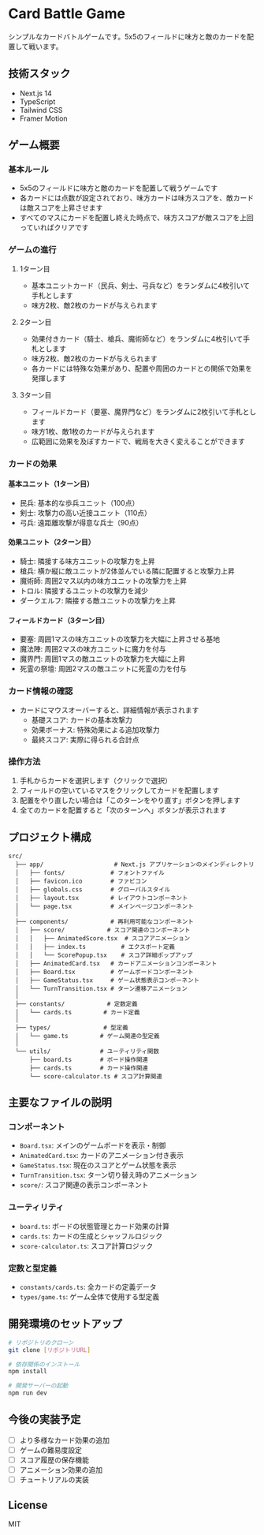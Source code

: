 # Card Battle Game

シンプルなカードバトルゲームです。5x5のフィールドに味方と敵のカードを配置して戦います。

## 技術スタック

- Next.js 14
- TypeScript
- Tailwind CSS
- Framer Motion

## ゲーム概要

### 基本ルール
- 5x5のフィールドに味方と敵のカードを配置して戦うゲームです
- 各カードには点数が設定されており、味方カードは味方スコアを、敵カードは敵スコアを上昇させます
- すべてのマスにカードを配置し終えた時点で、味方スコアが敵スコアを上回っていればクリアです

### ゲームの進行
1. 1ターン目
   - 基本ユニットカード（民兵、剣士、弓兵など）をランダムに4枚引いて手札とします
   - 味方2枚、敵2枚のカードが与えられます

2. 2ターン目
   - 効果付きカード（騎士、槍兵、魔術師など）をランダムに4枚引いて手札とします
   - 味方2枚、敵2枚のカードが与えられます
   - 各カードには特殊な効果があり、配置や周囲のカードとの関係で効果を発揮します

3. 3ターン目
   - フィールドカード（要塞、魔界門など）をランダムに2枚引いて手札とします
   - 味方1枚、敵1枚のカードが与えられます
   - 広範囲に効果を及ぼすカードで、戦局を大きく変えることができます

### カードの効果
#### 基本ユニット（1ターン目）
- 民兵: 基本的な歩兵ユニット（100点）
- 剣士: 攻撃力の高い近接ユニット（110点）
- 弓兵: 遠距離攻撃が得意な兵士（90点）

#### 効果ユニット（2ターン目）
- 騎士: 隣接する味方ユニットの攻撃力を上昇
- 槍兵: 横か縦に敵ユニットが2体並んでいる隣に配置すると攻撃力上昇
- 魔術師: 周囲2マス以内の味方ユニットの攻撃力を上昇
- トロル: 隣接するユニットの攻撃力を減少
- ダークエルフ: 隣接する敵ユニットの攻撃力を上昇

#### フィールドカード（3ターン目）
- 要塞: 周囲1マスの味方ユニットの攻撃力を大幅に上昇させる基地
- 魔法陣: 周囲2マスの味方ユニットに魔力を付与
- 魔界門: 周囲1マスの敵ユニットの攻撃力を大幅に上昇
- 死霊の祭壇: 周囲2マスの敵ユニットに死霊の力を付与

### カード情報の確認
- カードにマウスオーバーすると、詳細情報が表示されます
  - 基礎スコア: カードの基本攻撃力
  - 効果ボーナス: 特殊効果による追加攻撃力
  - 最終スコア: 実際に得られる合計点

### 操作方法
1. 手札からカードを選択します（クリックで選択）
2. フィールドの空いているマスをクリックしてカードを配置します
3. 配置をやり直したい場合は「このターンをやり直す」ボタンを押します
4. 全てのカードを配置すると「次のターンへ」ボタンが表示されます

## プロジェクト構成

```
src/
  ├── app/                    # Next.js アプリケーションのメインディレクトリ
  │   ├── fonts/             # フォントファイル
  │   ├── favicon.ico        # ファビコン
  │   ├── globals.css        # グローバルスタイル
  │   ├── layout.tsx         # レイアウトコンポーネント
  │   └── page.tsx           # メインページコンポーネント
  │
  ├── components/            # 再利用可能なコンポーネント
  │   ├── score/            # スコア関連のコンポーネント
  │   │   ├── AnimatedScore.tsx  # スコアアニメーション
  │   │   ├── index.ts          # エクスポート定義
  │   │   └── ScorePopup.tsx    # スコア詳細ポップアップ
  │   ├── AnimatedCard.tsx   # カードアニメーションコンポーネント
  │   ├── Board.tsx          # ゲームボードコンポーネント
  │   ├── GameStatus.tsx     # ゲーム状態表示コンポーネント
  │   └── TurnTransition.tsx # ターン遷移アニメーション
  │
  ├── constants/            # 定数定義
  │   └── cards.ts         # カード定義
  │
  ├── types/               # 型定義
  │   └── game.ts         # ゲーム関連の型定義
  │
  └── utils/              # ユーティリティ関数
      ├── board.ts        # ボード操作関連
      ├── cards.ts        # カード操作関連
      └── score-calculator.ts # スコア計算関連
```

## 主要なファイルの説明

### コンポーネント
- `Board.tsx`: メインのゲームボードを表示・制御
- `AnimatedCard.tsx`: カードのアニメーション付き表示
- `GameStatus.tsx`: 現在のスコアとゲーム状態を表示
- `TurnTransition.tsx`: ターン切り替え時のアニメーション
- `score/`: スコア関連の表示コンポーネント

### ユーティリティ
- `board.ts`: ボードの状態管理とカード効果の計算
- `cards.ts`: カードの生成とシャッフルロジック
- `score-calculator.ts`: スコア計算ロジック

### 定数と型定義
- `constants/cards.ts`: 全カードの定義データ
- `types/game.ts`: ゲーム全体で使用する型定義

## 開発環境のセットアップ

```bash
# リポジトリのクローン
git clone [リポジトリURL]

# 依存関係のインストール
npm install

# 開発サーバーの起動
npm run dev
```

## 今後の実装予定

- [ ] より多様なカード効果の追加
- [ ] ゲームの難易度設定
- [ ] スコア履歴の保存機能
- [ ] アニメーション効果の追加
- [ ] チュートリアルの実装

## License

MIT